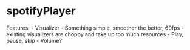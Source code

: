 # spotifyPlayer
Features:
    - Visualizer
        - Something simple, smoother the better, 60fps
            - existing visualizers are choppy and take up too much resources
    - Play, pause, skip
    - Volume?